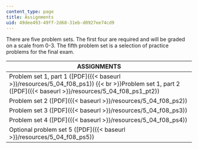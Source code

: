 ```yaml
---
content_type: page
title: Assignments
uid: 49dee493-49ff-2d68-31eb-d0927ee74cd9
---
```


There are five problem sets. The first four are required and will be graded on a scale from 0-3. The fifth problem set is a selection of practice problems for the final exam.

| ASSIGNMENTS |
| --- |
| Problem set 1, part 1 ([PDF]({{< baseurl >}}/resources/5_04_f08_ps1))  {{< br >}}Problem set 1, part 2 ([PDF]({{< baseurl >}}/resources/5_04_f08_ps1_pt2)) |
| Problem set 2 ([PDF]({{< baseurl >}}/resources/5_04_f08_ps2)) |
| Problem set 3 ([PDF]({{< baseurl >}}/resources/5_04_f08_ps3)) |
| Problem set 4 ([PDF]({{< baseurl >}}/resources/5_04_f08_ps4)) |
| Optional problem set 5 ([PDF]({{< baseurl >}}/resources/5_04_f08_ps5))